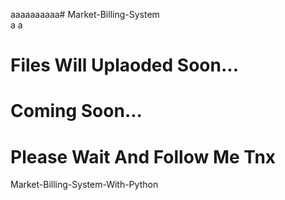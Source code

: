 aaaaaaaaaa# Market-Billing-System    
a
a



# Files Will Uplaoded Soon...

# Coming Soon...
<h1>Please Wait And Follow Me Tnx</h1>

Market-Billing-System-With-Python
